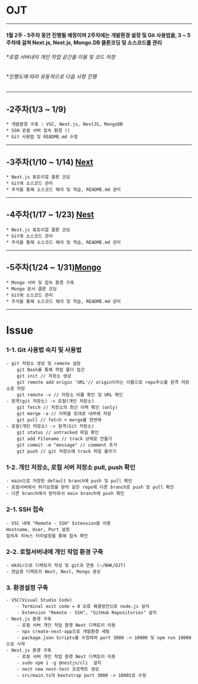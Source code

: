 # OJT
-------------
#### 1월 2주 - 5주차 동안 진행될 예정이며 2주차에는 개발환경 설정 및 Git 사용법을, 3 ~ 5주차에 걸쳐 Next.js, Nest.js, Mongo.DB 클론코딩 및 소스코드를 관리

###### *로컬 서버내의 개인 작업 공간을 이용 및 코드 저장
###### *진행도에 따라 유동적으로 다음 사항 진행
***
## -2주차(1/3 ~ 1/9)
    * 개발환경 구축 : VSC, Next.js, NestJS, MongoDB
    * SSH 로컬 서버 접속 환경 ()
    * Git 사용법 및 README.md 수정
***
## -3주차(1/10 ~ 1/14) [Next][next]
    * Next.js 튜토리얼 클론 코딩      
    * Git에 소스코드 관리 
    * 주석을 통해 소스코드 해석 및 학습, README.md 관리
***
## -4주차(1/17 ~ 1/23) [Nest][nest]
    * Nest.js 튜토리얼 클론 코딩   
    * Git에 소스코드 관리 
    * 주석을 통해 소스코드 해석 및 학습, README.md 관리 
***
## -5주차(1/24 ~ 1/31)[Mongo][mongo]
    * Mongo 서버 및 접속 환경 구축 
    * Mongo 문서 클론 코딩
    * Git에 소스코드 관리
    * 주석을 통해 소스코드 해석 및 학습, README.md 관리 
*****
# Issue
### 1-1. __Git 사용법 숙지 및 사용법__   
    - git 저장소 생성 및 remote 설정    
        git Bash를 통해 작업 폴더 접근   
        git init // 저장소 생성   
        git remote add origin 'URL'// origin이라는 이름으로 repo주소를 원격 저장소로 저장   
        git remote -v // 저장소 이름 확인 및 URL 확인   
    - 원격(git 저장소) -> 로컬(개인 저장소)   
        git fetch // 저장소의 최신 이력 확인 (only)   
        git merge -a // 이력을 토대로 내부에 저장   
        git pull // fetch + merge를 한번에    
    - 로컬(개인 저장소) -> 원격(Git 저장소)   
        git status // untracked 파일 확인   
        git add Filename // track 상태로 만들기
        git commit -m "message" // comment 추가  
        git push // git 저장소에 track 파일 올리기   
### 1-2. __개인 저장소, 로컬 서버 저장소 pull, push 확인__   
    - main으로 저장한 default branch에 push 및 pull 확인   
    - 로컬서버에서 허가요청을 받아 같은 repo에 다른 branch로 push 및 pull 확인   
    - 다른 branch에서 받아와서 main branch에 push 확인  
### 2-1. __SSH 접속__     
    - VSC 내에 "Remote - SSH" Extension을 이용   
    Hostname, User, Port 설정   
    접속후 리눅스 터미널창을 통해 접속 확인    
### 2-2. __로컬서버내에 개인 작업 환경 구축__   
    - mkdir으로 디렉토리 작성 및 git과 연동 (~/NHK/OJT)  
    - 연습용 디렉토리 Next, Nest, Mongo 생성
### 3. 환경설정 구축
    - VSC(Visual Studio Code)   
        - Terminal exit code = 0 오류 해결방안으로 node.js 설치
        - Extension "Remote - SSH", "GitHub Repositories" 설치   
    - Next.js 환경 구축   
        - 로컬 서버 개인 작업 환경 Next 디렉토리 이용  
        - npx create-next-app으로 개발환경 세팅   
        - package.json Scripts를 수정하여 port 3000 -> 10000 및 npm run 10000으로 시작   
    - Nest.js 환경 구축   
        - 로컬 서버 개인 작업 환경 Nest 디렉토리 이용
        - sudo npm i -g @nestjs/cli  설치   
        - nest new nest-test 프로젝트 생성   
        - src/main.ts의 bootstrap port 3000 -> 10001로 수정   
 [next]: <https://nextjs.org>
 [nest]: <https://nestjs.com>
 [mongo]: <https://mongoosejs.com>